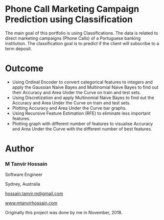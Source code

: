 # Phone Call Marketing Campaign Prediction using Classification
The main goal of this portfolio is using Classifications. The data is related to direct marketing campaigns (Phone Calls) of a Portuguese banking institution. The classification goal is to predict if the client will subscribe to a term deposit.

# Outcome
* Using Ordinal Encoder to convert categorical features to integers and apply the Gaussian Naive Bayes and Multinomial Naive Bayes to find out their Accuracy and Area Under the Curve on train and test sets.
* Using Discretization and apply Multinomial Naive Bayes to find out the Accuracy and Area Under the Curve on train and test sets.
* Plotting Accuracy and Area Under the Curve bar graphs.
* Using Recursive Feature Estimation (RFE) to eliminate less important features.
* Plotting graph with different number of features to visualise Accuracy and Area Under the Curve with the different number of best features.

# Author
### M Tanvir Hossain

Software Engineer

Sydney, Australia

hossain.tanvir.m@gmail.com

www.mtanvirhossain.com

Originally this project was done by me in November, 2018. 
